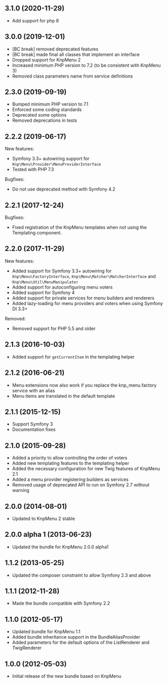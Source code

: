 ## 3.1.0 (2020-11-29)

* Add support for php 8

## 3.0.0 (2019-12-01)

* [BC break] removed deprecated features
* [BC break] made final all classes that implement an interface
* Dropped support for KnpMenu 2
* Increased minimum PHP version to 7.2 (to be consistent with KnpMenu 3)
* Removed class parameters name from service definitions

## 2.3.0 (2019-09-19)

* Bumped minimum PHP version to 7.1
* Enforced some coding standards
* Deprecated some options
* Removed deprecations in tests

## 2.2.2 (2019-06-17)

New features:

* Symfony 3.3+ autowiring support for `Knp\Menu\Provider\MenuProviderInterface`
* Tested with PHP 7.3

Bugfixes:

* Do not use deprecated method with Symfony 4.2

## 2.2.1 (2017-12-24)

Bugfixes:

* Fixed registration of the KnpMenu templates when not using the Templating component.

## 2.2.0 (2017-11-29)

New features:

* Added support for Symfony 3.3+ autowiring for `Knp\Menu\FactoryInterface`, `Knp\Menu\Matcher\MatcherInterface` and `Knp\Menu\Util\MenuManipulator`
* Added support for autoconfiguring menu voters
* Added support for Symfony 4
* Added support for private services for menu builders and renderers
* Added lazy-loading for menu providers and voters when using Symfony DI 3.3+

Removed:

* Removed support for PHP 5.5 and older

## 2.1.3 (2016-10-03)

* Added support for `getCurrentItem` in the templating helper

## 2.1.2 (2016-06-21)

* Menu extensions now also work if you replace the knp_menu.factory service with an alias
* Menu items are translated in the default template

## 2.1.1 (2015-12-15)

* Support Symfony 3
* Documentation fixes

## 2.1.0 (2015-09-28)

* Added a priority to allow controlling the order of voters
* Added new templating features to the templating helper
* Added the necessary configuration for new Twig features of KnpMenu 2.1
* Added a menu provider registering builders as services
* Removed usage of deprecated API to run on Symfony 2.7 without warning

## 2.0.0 (2014-08-01)

* Updated to KnpMenu 2 stable

## 2.0.0 alpha 1 (2013-06-23)

* Updated the bundle for KnpMenu 2.0.0 alpha1

## 1.1.2 (2013-05-25)

* Updated the composer constraint to allow Symfony 2.3 and above

## 1.1.1 (2012-11-28)

* Made the bundle compatible with Symfony 2.2

## 1.1.0 (2012-05-17)

* Updated bundle for KnpMenu 1.1
* Added bundle inheritance support in the BundleAliasProvider
* Added parameters for the default options of the ListRenderer and TwigRenderer

## 1.0.0 (2012-05-03)

* Initial release of the new bundle based on KnpMenu
